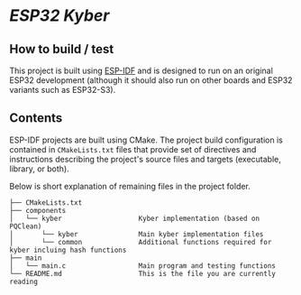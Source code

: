 # _ESP32 Kyber_


## How to build / test
This project is built using [ESP-IDF](https://docs.espressif.com/projects/esp-idf/en/latest/esp32/get-started/index.html) and is designed to run on an original ESP32 development (although it should also run on other boards and ESP32 variants such as ESP32-S3).

## Contents

ESP-IDF projects are built using CMake. The project build configuration is contained in `CMakeLists.txt`
files that provide set of directives and instructions describing the project's source files and targets
(executable, library, or both). 

Below is short explanation of remaining files in the project folder.

```
├── CMakeLists.txt
├── components
│   └── kyber                   Kyber implementation (based on PQClean)
│       └── kyber               Main kyber implementation files    
│       └── common              Additional functions required for kyber incluing hash functions
├── main
│   └── main.c                  Main program and testing functions
└── README.md                   This is the file you are currently reading
```
